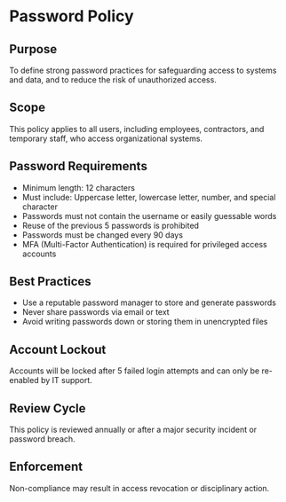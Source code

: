 # Password Policy

## Purpose
To define strong password practices for safeguarding access to systems and data, and to reduce the risk of unauthorized access.

## Scope
This policy applies to all users, including employees, contractors, and temporary staff, who access organizational systems.

## Password Requirements

- Minimum length: 12 characters
- Must include: Uppercase letter, lowercase letter, number, and special character
- Passwords must not contain the username or easily guessable words
- Reuse of the previous 5 passwords is prohibited
- Passwords must be changed every 90 days
- MFA (Multi-Factor Authentication) is required for privileged access accounts

## Best Practices

- Use a reputable password manager to store and generate passwords
- Never share passwords via email or text
- Avoid writing passwords down or storing them in unencrypted files

## Account Lockout
Accounts will be locked after 5 failed login attempts and can only be re-enabled by IT support.

## Review Cycle
This policy is reviewed annually or after a major security incident or password breach.

## Enforcement
Non-compliance may result in access revocation or disciplinary action.
